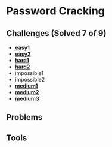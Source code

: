 # Password Cracking

## Challenges (Solved 7 of 9)
- **[easy1](Challenges/1-easy1)**
- **[easy2](Challenges/2-easy2)**
- **[hard1](Challenges/3-hard1)**
- **[hard2](Challenges/4-google_how_to)**
- impossible1
- impossible2
- **[medium1](Challenges/7-medium1)**
- **[medium2](Challenges/8-medium2)**
- **[medium3](Challenges/9-medium3)**

## Problems

## Tools
